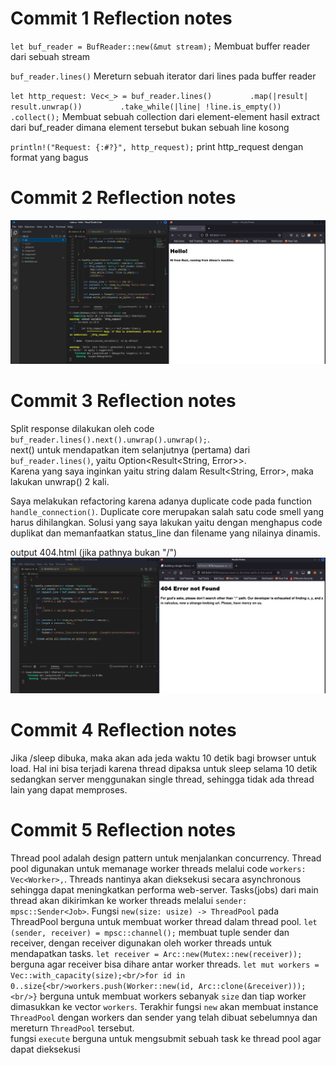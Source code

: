 # Commit 1 Reflection notes
`let buf_reader = BufReader::new(&mut stream);`
Membuat buffer reader dari sebuah stream
<br/>

`buf_reader.lines()`
Mereturn sebuah iterator dari lines pada buffer reader
<br/>

`let http_request: Vec<_> = buf_reader.lines()`
`        .map(|result| result.unwrap())`
`        .take_while(|line| !line.is_empty())`
`        .collect();`
Membuat sebuah collection dari element-element hasil extract dari buf_reader dimana element tersebut bukan sebuah line kosong
<br/>

`println!("Request: {:#?}", http_request);`
print http_request dengan format yang bagus

# Commit 2 Reflection notes
![hello from rust](reflection2.png "hello from rust")

# Commit 3 Reflection notes
Split response dilakukan oleh code `buf_reader.lines().next().unwrap().unwrap();`.<br/>
next() untuk mendapatkan item selanjutnya (pertama) dari `buf_reader.lines()`, yaitu Option<Result<String, Error>>.<br/>
Karena yang saya inginkan yaitu string dalam Result<String, Error>, maka lakukan unwrap() 2 kali.

Saya melakukan refactoring karena adanya duplicate code pada function `handle_connection()`. Duplicate core merupakan salah satu code smell yang harus dihilangkan. Solusi yang saya lakukan yaitu dengan menghapus code duplikat dan memanfaatkan status_line dan filename yang nilainya dinamis.

output 404.html (jika pathnya bukan "/")
![404 error page](reflection3.png "404 error page")

# Commit 4 Reflection notes
Jika /sleep dibuka, maka akan ada jeda waktu 10 detik bagi browser untuk load. Hal ini bisa terjadi karena thread dipaksa untuk sleep selama 10 detik sedangkan server menggunakan single thread, sehingga tidak ada thread lain yang dapat memproses.

# Commit 5 Reflection notes
Thread pool adalah design pattern untuk menjalankan concurrency. Thread pool digunakan untuk memanage worker threads melalui code `workers: Vec<Worker>,`. Threads nantinya akan dieksekusi secara asynchronous sehingga dapat meningkatkan performa web-server. 
Tasks(jobs) dari main thread akan dikirimkan ke worker threads melalui `sender: mpsc::Sender<Job>`. Fungsi `new(size: usize) -> ThreadPool` pada ThreadPool berguna untuk membuat worker thread dalam thread pool.
`let (sender, receiver) = mpsc::channel();` membuat tuple sender dan receiver, dengan receiver digunakan oleh worker threads untuk mendapatkan tasks. `let receiver = Arc::new(Mutex::new(receiver));` berguna agar receiver bisa dihare antar worker threads. 
`let mut workers = Vec::with_capacity(size);<br/>for id in 0..size{<br/>workers.push(Worker::new(id, Arc::clone(&receiver)));<br/>}` berguna untuk membuat workers sebanyak `size` dan tiap worker dimasukkan ke vector `workers`. Terakhir fungsi `new` akan membuat instance `ThreadPool` dengan workers dan sender yang telah dibuat sebelumnya dan mereturn `ThreadPool` tersebut.
<br/>
fungsi `execute` berguna untuk mengsubmit sebuah task ke thread pool agar dapat dieksekusi